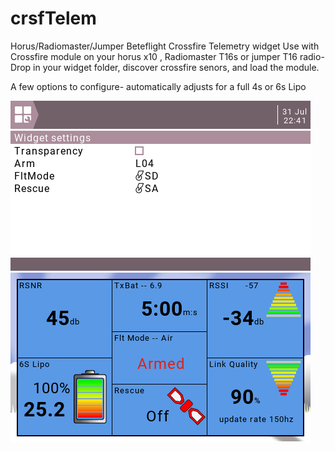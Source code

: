 # crsfTelem
Horus/Radiomaster/Jumper  Beteflight Crossfire Telemetry widget
Use with Crossfire module on your horus x10 , Radiomaster T16s or jumper T16 radio-
Drop in your widget folder, discover crossfire senors, and load the module.

A few options to configure- automatically adjusts for a full 4s or 6s Lipo

<img src=one.png>

<img src=two.png>

